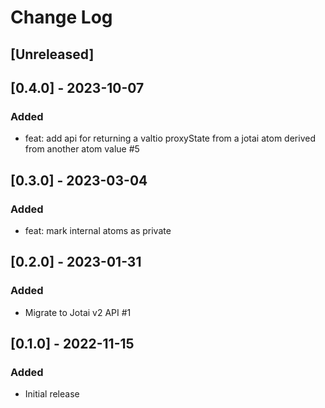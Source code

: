 # Change Log

## [Unreleased]

## [0.4.0] - 2023-10-07

### Added

- feat: add api for returning a valtio proxyState from a jotai atom derived from another atom value #5

## [0.3.0] - 2023-03-04

### Added

- feat: mark internal atoms as private

## [0.2.0] - 2023-01-31

### Added

- Migrate to Jotai v2 API #1

## [0.1.0] - 2022-11-15

### Added

- Initial release
